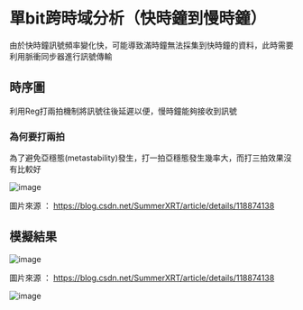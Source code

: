 # 單bit跨時域分析（快時鐘到慢時鐘）


由於快時鐘訊號頻率變化快，可能導致滿時鐘無法採集到快時鐘的資料，此時需要利用脈衝同步器進行訊號傳輸


## 時序圖

利用Reg打兩拍機制將訊號往後延遲以便，慢時鐘能夠接收到訊號

### 為何要打兩拍

為了避免亞穩態(metastability)發生，打一拍亞穩態發生幾率大，而打三拍效果沒有比較好

![image](https://github.com/aa389393/Verilog_example/assets/64916523/88754c1c-65dd-4bd0-9faf-ba89c8808358)


圖片來源 ： https://blog.csdn.net/SummerXRT/article/details/118874138


## 模擬結果

![image](https://github.com/aa389393/Verilog_example/assets/64916523/36849dcf-e618-4dfb-b903-54798cef8f50)

圖片來源 ： https://blog.csdn.net/SummerXRT/article/details/118874138

![image](https://github.com/aa389393/Verilog_example/assets/64916523/18121d1d-9342-4fc3-9fe9-ba929e7bca76)
